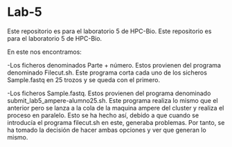 # Lab-5
Este repositorio es para el laboratorio 5 de HPC-Bio.
Este repositorio es para el laboratorio 5 de HPC-Bio.

En este nos encontramos:

-Los ficheros denominados Parte + número. Estos provienen del programa denominado Filecut.sh. Este programa corta cada uno de los sicheros Sample.fastq en 25 trozos y se queda con el primero.

-Los ficheros Sample.fastq. Estos provienen del programa denominado submit_lab5_ampere-alumno25.sh. Este programa realiza lo mismo que el anterior pero se lanza a la cola de la maquina ampere del cluster y realiza el proceso en paralelo. Esto se ha hecho así, debido a que cuando se introducía el programa filecut.sh en este, generaba problemas. Por tanto, se ha tomado la decisión de hacer ambas opciones y ver que generan lo mismo.
